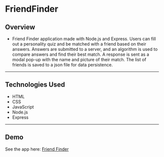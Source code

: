 # FriendFinder

## Overview
* Friend Finder application made with Node.js and Express. Users can fill out a personality quiz and be matched with a friend based on their answers. Answers are submitted to a server, and an algorithm is used to compare answers and find their best match. A response is sent as a modal pop-up with the name and picture of their match. The list of friends is saved to a json file for data persistence.  

---

## Technologies Used
* HTML
* CSS
* JavaScript
* Node.js
* Express

--- 

## Demo
See the app here: <a href="https://salty-sierra-82494.herokuapp.com">Friend Finder</a>